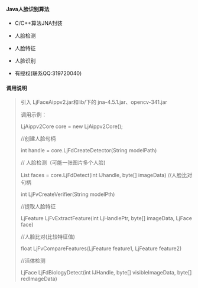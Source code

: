 #### Java人脸识别算法

*   C/C++算法JNA封装

*   人脸检测

*   人脸特征

*   人脸识别

*   有授权(联系QQ:319720040)

#### 调用说明

> 引入 LjFaceAippv2.jar和lib/下的 jna-4.5.1.jar、opencv-341.jar
>
> 调用示例：
>
> LjAippv2Core  core = new LjAippv2Core();
>
>
> //创建人脸句柄
>
>
> int handle = core.LjFdCreateDetector(String modelPath)
>
>
> // 人脸检测（可能一张图片多个人脸)
>
>
> List faces = core.LjFdDetect(int lJhandle, byte\[] imageData)
> //人脸比对句柄
>
>
> int LjFvCreateVerifier(String modelPth)
>
>
> //提取人脸特征
>
>
> LjFeature LjFvExtractFeature(int LjHandlePtr, byte\[] imageData, LjFace face)
>
>
> //人脸比对(比较特征值)
>
>
> float LjFvCompareFeatures(LjFeature feature1, LjFeature feature2)
>
>
> //活体检测
>
>
> LjFace LjFdBiologyDetect(int lJHandle, byte\[] visibleImageData, byte\[] redImageData)
